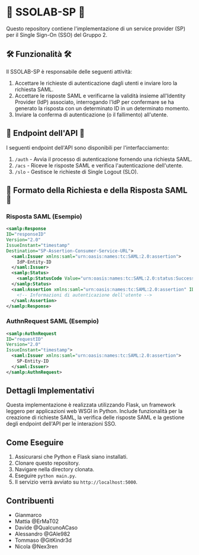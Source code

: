 
# 🔐 SSOLAB-SP 🦺

Questo repository contiene l'implementazione di un service provider (SP) per il Single Sign-On (SSO) del Gruppo 2.

## 🛠️ Funzionalità 🛠️

Il SSOLAB-SP è responsabile delle seguenti attività:

1. Accettare le richieste di autenticazione dagli utenti e inviare loro la richiesta SAML.
2. Accettare le risposte SAML e verificarne la validità insieme all'Identity Provider (IdP) associato, interrogando l'IdP per confermare se ha generato la risposta con un determinato ID in un determinato momento.
3. Inviare la conferma di autenticazione (o il fallimento) all'utente.

## 🐝 Endpoint dell'API 🐝

I seguenti endpoint dell'API sono disponibili per l'interfacciamento:

1. `/auth` - Avvia il processo di autenticazione fornendo una richiesta SAML.
2. `/acs` - Riceve le risposte SAML e verifica l'autenticazione dell'utente.
3. `/slo` - Gestisce le richieste di Single Logout (SLO).

## 🎫 Formato della Richiesta e della Risposta SAML 🎫

### Risposta SAML (Esempio)
```xml
<samlp:Response
ID="responseID"
Version="2.0"
IssueInstant="timestamp"
Destination="SP-Assertion-Consumer-Service-URL">
  <saml:Issuer xmlns:saml="urn:oasis:names:tc:SAML:2.0:assertion">
    IdP-Entity-ID
  </saml:Issuer>
  <samlp:Status>
    <samlp:StatusCode Value="urn:oasis:names:tc:SAML:2.0:status:Success"/>
  </samlp:Status>
  <saml:Assertion xmlns:saml="urn:oasis:names:tc:SAML:2.0:assertion" ID="assertionID">
    <!-- Informazioni di autenticazione dell'utente -->
  </saml:Assertion>
</samlp:Response>
```

### AuthnRequest SAML (Esempio)
```xml
<samlp:AuthnRequest
ID="requestID"
Version="2.0"
IssueInstant="timestamp">
  <saml:Issuer xmlns:saml="urn:oasis:names:tc:SAML:2.0:assertion">
    SP-Entity-ID
  </saml:Issuer>
</samlp:AuthnRequest>
```

## Dettagli Implementativi

Questa implementazione è realizzata utilizzando Flask, un framework leggero per applicazioni web WSGI in Python. Include funzionalità per la creazione di richieste SAML, la verifica delle risposte SAML e la gestione degli endpoint dell'API per le interazioni SSO.

## Come Eseguire

1. Assicurarsi che Python e Flask siano installati.
2. Clonare questo repository.
3. Navigare nella directory clonata.
4. Eseguire `python main.py`.
5. Il servizio verrà avviato su `http://localhost:5000`.

## Contribuenti

- Gianmarco
- Mattia @ErMaT02
- Davide @QualcunoACaso
- Alessandro @GAle982
- Tommaso @GitKindr3d
- Nicola @Nex3ren
